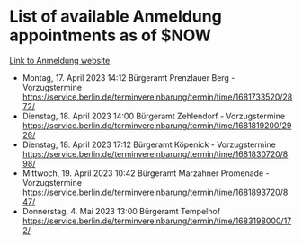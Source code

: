 # List of available Anmeldung appointments as of $NOW
[Link to Anmeldung website](https://service.berlin.de/terminvereinbarung/termin/tag.php?termin=1&anliegen[]=120686&dienstleisterlist=122210,122217,327316,122219,327312,122227,327314,122231,327346,122243,327348,122254,122252,329742,122260,329745,122262,329748,122271,327278,122273,327274,122277,327276,330436,122280,327294,122282,327290,122284,327292,122291,327270,122285,327266,122286,327264,122296,327268,150230,329760,122297,327286,122294,327284,122312,329763,122314,329775,122304,327330,122311,327334,122309,327332,317869,122281,327352,122279,329772,122283,122276,327324,122274,327326,122267,329766,122246,327318,122251,327320,122257,327322,122208,327298,122226,327300&herkunft=http%3A%2F%2Fservice.berlin.de%2Fdienstleistung%2F120686%2F)
- Montag, 17. April 2023 14:12 Bürgeramt Prenzlauer Berg - Vorzugstermine https://service.berlin.de/terminvereinbarung/termin/time/1681733520/2872/
- Dienstag, 18. April 2023 14:00 Bürgeramt Zehlendorf - Vorzugstermine https://service.berlin.de/terminvereinbarung/termin/time/1681819200/2926/
- Dienstag, 18. April 2023 17:12 Bürgeramt Köpenick - Vorzugstermine https://service.berlin.de/terminvereinbarung/termin/time/1681830720/898/
- Mittwoch, 19. April 2023 10:42 Bürgeramt Marzahner Promenade - Vorzugstermine https://service.berlin.de/terminvereinbarung/termin/time/1681893720/847/
- Donnerstag, 4. Mai 2023 13:00 Bürgeramt Tempelhof https://service.berlin.de/terminvereinbarung/termin/time/1683198000/172/
